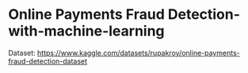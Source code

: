 # Online Payments Fraud Detection-with-machine-learning
Dataset: https://www.kaggle.com/datasets/rupakroy/online-payments-fraud-detection-dataset
